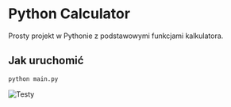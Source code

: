 # Python Calculator

Prosty projekt w Pythonie z podstawowymi funkcjami kalkulatora.

## Jak uruchomić

```bash
python main.py
```

![Testy](https://github.com/PiotruOlasik/python-calculator/actions/workflows/python-tests.yml/badge.svg)
